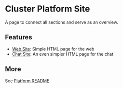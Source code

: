 # Cluster Platform Site

A page to connect all sections and serve as an overview.

## Features

- [Web Site](./src/index.md): Simple HTML page for the web
- [Chat Site](./src/index--chat.md): An even simpler HTML page for the chat

## More

See [Platform README](../../README.md).
